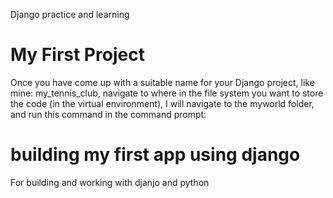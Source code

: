 Django practice and learning
# My First Project
Once you have come up with a suitable name for your Django project, like mine: my_tennis_club, navigate to where in the file system you want to store the code (in the virtual environment), I will navigate to the myworld folder, and run this command in the command prompt:

# building my first app using django
For building and working with djanjo and python 
